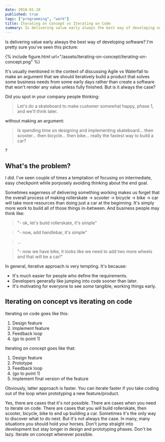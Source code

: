 ```yaml
---
date: 2018-01-10
published: true
tags: ["programming", "work"]
title: Iterating on Concept vs Iterating on Code
summary: Is delivering value early always the best way of developing software?
---
```


Is delivering value early always the best way of developing software? I'm pretty sure you've seen this picture:

{% include figure.html url="/assets/iterating-on-concept/iterating-on-concept.png" %}

It's usually mentioned in the context of discussing Agile vs Waterfall to make an argument that we should iteratively build a product that solves some business needs from some early days rather than create a software that won't render any value unless fully finished. But is it always the case?

Did you spot in your company people thinking:

> Let's do a skateboard to make customer somewhat happy, phase 1, and we'll think later.

without making an argument:

> Is spending time on designing and implementing skateboard... then scooter... then bicycle... then bike... really the fastest way to build a car?

?

## What's the problem?

I did. I've seen couple of times a temptation of focusing on intermediate, easy checkpoint while porposely avoiding thinking about the end goal.

Sometimes eagerness of delivering something working makes us forget that the overall process of making rollerskate -> scooter -> bicycle -> bike -> car will take more resources than doing just a car at the beginning. It's simply more work to build all of those things in-between. And business people may think like:

> "- ok, let's build rollerskate, it's simple"

> "- now, add handlebar, it's simple"

> ...

> "- now we have bike, it looks like we need to add two more wheels and that will be a car!"

In general, iterative approach is very tempting. It's because:

  - It's much easier for people who define the requirements.
  - Developers generally like jumping into code sooner than later.
  - It's motivating for everyone to see *some* tangible, working things early.

## Iterating on concept vs iterating on code

Iterating on code goes like this:
1. Design feature
2. Implement feature
3. Feedback loop
4. (go to point 1)

Iterating on concept goes like that:
1. Design feature
2. Prototype
3. Feedback loop
4. (go to point 1)
5. Implement final version of the feature

Obviously, latter approach is faster. You can iterate faster if you take coding out of the loop when prototyping a new feature/product.

Yes, there are cases that it's not possible. There are cases when you need to iterate on code. There are cases that you will build rollerskate, then scooter, bicycle, bike to end up building a car. Sometimes it's the only way to discover what to do next. But it's not always the case. In many, many situations you should hold your horses. Don't jump straight into development but stay longer in design and prototyping phases. Don't be lazy. Iterate on concept whenever possible. 




